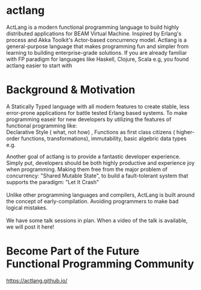 # actlang
ActLang is a modern functional programming language to build highly distributed applications for BEAM Virtual Machine. Inspired by Erlang's process and Akka Toolkit's Actor-based concurrency model. Actlang is a general-purpose language that makes programming fun and simpler from learning to building enterprise-grade solutions. If you are already familiar with FP paradigm for languages like Haskell, Clojure, Scala e.g, you found actlang easier to start with

# Background & Motivation

A Statically Typed language with all modern features to create stable, less error-prone applications for battle tested Erlang based systems. To make programming easeir for new developers by utilizing the features of functional programming like: </br>
Declarative Style ( what, not how) , Functions as first class citizens ( higher-order functions, transformations), immutability, basic algebric data types e.g.
</br>

Another goal of actlang is to provide a fantastic developer experience. Simply put, developers should be both highly productive and experience joy when programming. Making them free from the major problem of concurrency: "Shared Mutable State", to build a fault-tolerant system that supports the paradigm: "Let It Crash"
</br></br>
Unlike other programming languages and compilers, ActLang is built around the concept of early-compilation. Avoiding programmers to make bad logical mistakes.
</br></br>
We have some talk sessions in plan. When a video of the talk is available, we will post it here!


# Become Part of the Future Functional Programming Community
https://actlang.github.io/

